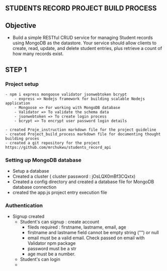 ## STUDENTS RECORD PROJECT BUILD PROCESS

## Objective 
- Build a simple RESTful CRUD service for managing Student records using MongoDB as the datastore. Your service should allow clients to create, read, update, and delete student entries, plus retrieve a count of how many records exist.


## STEP 1

### Project setup
    - npm i express mongoose validator jsonwebtoken bcrypt
        - express => Nodejs framework for building scalable Nodejs application
        - Mongoose => For working with MongoDB database
        - Validator => To validate the schema data
        - jsonwebtoken => To create login process
        - bcrypt => To encrypt user password login details
    
    - created Proje_instruction markdown file for the project guideline
    - created Project_build_process markdown file for documenting thought building proces
    - created a git repository for the project https://github.com/mrchukwu/students_record_api

### Setting up MongoDB database

- Setup a database
- Created a cluster ( cluster password : jOsLQX0mBf3CQxtx)
- Created a config directory and created a database file for MongoDB database connection
- created the app.js project entry execution file

### Authentication

- Signup created 
    - Student's can signup : create account
        - fileds required : firstname, lastname, email, age
        - firstname and lastname field cannot be empty string ("") or null
        - email must be a valid email. Check passed on email with Validator npm package
        - password must be a str
        - age must be a number.
    - Student's can login
    - 